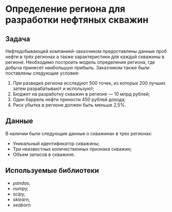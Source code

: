 # Определение региона для разработки нефтяных скважин


## Задача

Нефтедобывающей компанией-заказчиком предоставлены данные проб нефти в трёх регионах а также характеристики для каждой скважины в регионе. Необходимо построить модель определения региона, где добыча принесет наибольшую прибыль. Заказчиком также были поставлены следующие условия:
1. При разведке региона исследуют 500 точек, из которых 200 лучших затем разрабатывают и используют;
2. Бюджет на разработку скважин в регионе — 10 млрд рублей;
3. Один баррель нефти приности 450 рублей дохода;
4. Риск убытка в регионе должен быть меньше 2,5%.

## Данные

В наличии были следующие данные о скважинах в трех регионах:
- Уникальный идентификатор скважины;
- Три неизвестных количественных признака скважин;
- Объем запасов в скважине.

## Используемые библиотеки

- *pandas,*
- *numpy,*
- *scipy,*
- *sklearn,*
- *seaborn*

